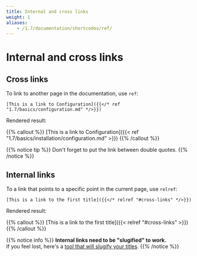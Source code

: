 ```yaml
---
title: Internal and cross links
weight: 1
aliases:
    - /1.7/documentation/shortcodes/ref/
---
```


# Internal and cross links

## Cross links

To link to another page in the documentation, use `ref`:

    [This is a link to Configuration]({{</* ref "1.7/basics/configuration.md" */>}})


Rendered result:

{{% callout %}}
[This is a link to Configuration]({{< ref "1.7/basics/installation/configuration.md" >}})
{{% /callout %}}

{{% notice tip %}}
Don't forget to put the link between double quotes.
{{% /notice %}}

## Internal links

To a link that points to a specific point in the current page, use `relref`:

    [This is a link to the first title]({{</* relref "#cross-links" */>}})
    
Rendered result:

{{% callout %}}
[This is a link to the first title]({{< relref "#cross-links" >}})
{{% /callout %}}

{{% notice info %}}
**Internal links need to be "slugified" to work.**<br>
If you feel lost, here's a [tool that will slugify your titles](https://you.tools/slugify/).
{{% /notice %}}

